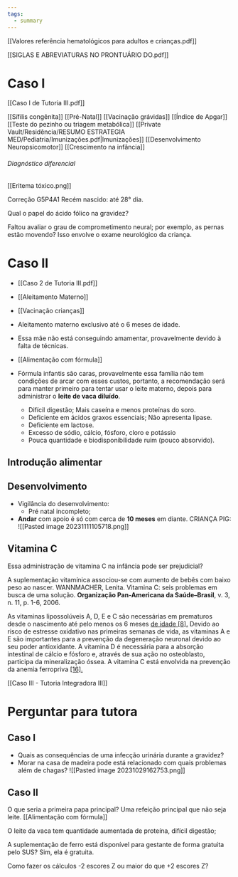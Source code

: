 ```yaml
---
tags:
  - summary
---
```

[[Valores referência hematológicos para adultos e crianças.pdf]]

[[SIGLAS E ABREVIATURAS NO PRONTUÁRIO DO.pdf]]
# Caso I 
[[Caso I de Tutoria III.pdf]]

[[Sífilis congênita]]
[[Pré-Natal]]
[[Vacinação grávidas]]
[[Índice de Apgar]]
[[Teste do pezinho ou triagem metabólica]]
[[Private Vault/Residência/RESUMO ESTRATEGIA MED/Pediatria/Imunizações.pdf|Imunizações]]
[[Desenvolvimento Neuropsicomotor]]
[[Crescimento na infância]]
###### Diagnóstico diferencial
[[Eritema tóxico.png]]

Correção 
G5P4A1
Recém nascido: até 28° dia. 

Qual o papel do ácido fólico na gravidez? 

Faltou avaliar o grau de comprometimento neural; por exemplo, as pernas estão movendo? Isso envolve o exame neurológico da criança. 



# Caso II
* [[Caso 2 de Tutoria III.pdf]]
* [[Aleitamento Materno]]
* [[Vacinação crianças]]

* Aleitamento materno exclusivo até o 6 meses de idade. 
* Essa mãe não está conseguindo amamentar, provavelmente devido à falta de técnicas. 
* [[Alimentação com fórmula]]
* Fórmula infantis são caras, provavelmente essa família não tem condições de arcar com esses custos, portanto, a recomendação será para manter primeiro para tentar usar o leite materno, depois para administrar o __leite de vaca diluído__. 
	* Difícil digestão; Mais caseína e menos proteínas do soro.
	* Deficiente em ácidos graxos essenciais; Não apresenta lipase.
	* Deficiente em lactose.
	* Excesso de sódio, cálcio, fósforo, cloro e potássio
	* Pouca quantidade e biodisponibilidade ruim (pouco absorvido).
## Introdução alimentar
## Desenvolvimento
* Vigilância do desenvolvimento:
	* Pré natal incompleto; 
* __Andar__ com apoio é só com cerca de __10 meses__ em diante. 
CRIANÇA PIG: 
![[Pasted image 20231111105718.png]]

## Vitamina C
Essa administração de vitamina C na infância pode ser prejudicial? 

A suplementação vitamínica associou-se com aumento de bebês com baixo peso ao nascer.
WANNMACHER, Lenita. Vitamina C: seis problemas em busca de uma solução. **Organização Pan-Americana da Saúde–Brasil**, v. 3, n. 11, p. 1-6, 2006.

As vitaminas lipossolúveis A, D, E e C são necessárias em prematuros desde o nascimento até pelo menos os 6 meses [de idade [8].](https://www.sciencedirect.com/science/article/pii/S0929693X16305334?via%3Dihub#bib0135) Devido ao risco de estresse oxidativo nas primeiras semanas de vida, as vitaminas A e E são importantes para a prevenção da degeneração neuronal devido ao seu poder antioxidante. A vitamina D é necessária para a absorção intestinal de cálcio e fósforo e, através de sua ação no osteoblasto, participa da mineralização óssea. A vitamina C está envolvida na prevenção da anemia ferropriva [[16].](https://www.sciencedirect.com/science/article/pii/S0929693X16305334?via%3Dihub#bib0175)




[[Caso III - Tutoria Integradora III]]

# Perguntar para tutora
## Caso I
* Quais as consequências de uma infecção urinária durante a gravidez? 
* Morar na casa de madeira pode está relacionado com quais problemas além de chagas? 
![[Pasted image 20231029162753.png]]

## Caso II
O que seria a primeira papa principal? Uma refeição principal que não seja leite. [[Alimentação com fórmula]]

O leite da vaca tem quantidade aumentada de proteína, difícil digestão; 

A suplementação de ferro está disponível para gestante de forma gratuita pelo SUS? Sim, ela é gratuita. 

Como fazer os cálculos -2 escores Z ou maior do que +2 escores Z? 